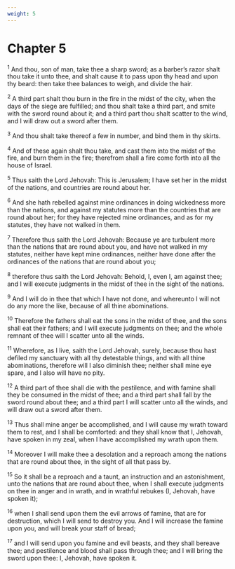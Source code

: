 ```yaml
---
weight: 5
---
```


# Chapter 5

<sup>1</sup> And thou, son of man, take thee a sharp sword; as a barber’s razor shalt thou take it unto thee, and shalt cause it to pass upon thy head and upon thy beard: then take thee balances to weigh, and divide the hair. 

<sup>2</sup> A third part shalt thou burn in the fire in the midst of the city, when the days of the siege are fulfilled; and thou shalt take a third part, and smite with the sword round about it; and a third part thou shalt scatter to the wind, and I will draw out a sword after them. 

<sup>3</sup> And thou shalt take thereof a few in number, and bind them in thy skirts. 

<sup>4</sup> And of these again shalt thou take, and cast them into the midst of the fire, and burn them in the fire; therefrom shall a fire come forth into all the house of Israel. 

<sup>5</sup> Thus saith the Lord Jehovah: This is Jerusalem; I have set her in the midst of the nations, and countries are round about her. 

<sup>6</sup> And she hath rebelled against mine ordinances in doing wickedness more than the nations, and against my statutes more than the countries that are round about her; for they have rejected mine ordinances, and as for my statutes, they have not walked in them. 

<sup>7</sup> Therefore thus saith the Lord Jehovah: Because ye are turbulent more than the nations that are round about you, and have not walked in my statutes, neither have kept mine ordinances, neither have done after the ordinances of the nations that are round about you; 

<sup>8</sup> therefore thus saith the Lord Jehovah: Behold, I, even I, am against thee; and I will execute judgments in the midst of thee in the sight of the nations. 

<sup>9</sup> And I will do in thee that which I have not done, and whereunto I will not do any more the like, because of all thine abominations. 

<sup>10</sup> Therefore the fathers shall eat the sons in the midst of thee, and the sons shall eat their fathers; and I will execute judgments on thee; and the whole remnant of thee will I scatter unto all the winds. 

<sup>11</sup> Wherefore, as I live, saith the Lord Jehovah, surely, because thou hast defiled my sanctuary with all thy detestable things, and with all thine abominations, therefore will I also diminish thee; neither shall mine eye spare, and I also will have no pity. 

<sup>12</sup> A third part of thee shall die with the pestilence, and with famine shall they be consumed in the midst of thee; and a third part shall fall by the sword round about thee; and a third part I will scatter unto all the winds, and will draw out a sword after them. 

<sup>13</sup> Thus shall mine anger be accomplished, and I will cause my wrath toward them to rest, and I shall be comforted: and they shall know that I, Jehovah, have spoken in my zeal, when I have accomplished my wrath upon them. 

<sup>14</sup> Moreover I will make thee a desolation and a reproach among the nations that are round about thee, in the sight of all that pass by. 

<sup>15</sup> So it shall be a reproach and a taunt, an instruction and an astonishment, unto the nations that are round about thee, when I shall execute judgments on thee in anger and in wrath, and in wrathful rebukes (I, Jehovah, have spoken it); 

<sup>16</sup> when I shall send upon them the evil arrows of famine, that are for destruction, which I will send to destroy you. And I will increase the famine upon you, and will break your staff of bread; 

<sup>17</sup> and I will send upon you famine and evil beasts, and they shall bereave thee; and pestilence and blood shall pass through thee; and I will bring the sword upon thee: I, Jehovah, have spoken it. 


